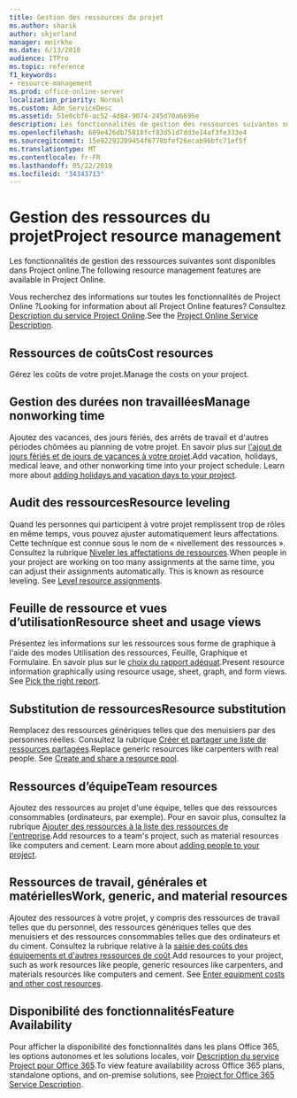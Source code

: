 ```yaml
---
title: Gestion des ressources du projet
ms.author: sharik
author: skjerland
manager: mnirkhe
ms.date: 6/13/2018
audience: ITPro
ms.topic: reference
f1_keywords:
- resource-management
ms.prod: office-online-server
localization_priority: Normal
ms.custom: Adm_ServiceDesc
ms.assetid: 51e0cbf6-ac52-4d84-9074-245d70a6695e
description: Les fonctionnalités de gestion des ressources suivantes sont disponibles dans Project online.
ms.openlocfilehash: 609e426db75818fcf83d51d7dd3e14af3fe333e4
ms.sourcegitcommit: 15e92292209454f6778bfef26ecab96bfc71ef5f
ms.translationtype: MT
ms.contentlocale: fr-FR
ms.lasthandoff: 05/22/2019
ms.locfileid: "34343713"
---
```

# <a name="project-resource-management"></a><span data-ttu-id="a3f76-103">Gestion des ressources du projet</span><span class="sxs-lookup"><span data-stu-id="a3f76-103">Project resource management</span></span>

<span data-ttu-id="a3f76-104">Les fonctionnalités de gestion des ressources suivantes sont disponibles dans Project online.</span><span class="sxs-lookup"><span data-stu-id="a3f76-104">The following resource management features are available in Project Online.</span></span>
  
<span data-ttu-id="a3f76-105">Vous recherchez des informations sur toutes les fonctionnalités de Project Online ?</span><span class="sxs-lookup"><span data-stu-id="a3f76-105">Looking for information about all Project Online features?</span></span> <span data-ttu-id="a3f76-106">Consultez [Description du service Project Online](project-online-service-description.md).</span><span class="sxs-lookup"><span data-stu-id="a3f76-106">See the [Project Online Service Description](project-online-service-description.md).</span></span>
  
## <a name="cost-resources"></a><span data-ttu-id="a3f76-107">Ressources de coûts</span><span class="sxs-lookup"><span data-stu-id="a3f76-107">Cost resources</span></span>
<span data-ttu-id="a3f76-108"><a name="bkmk_CostResources"> </a></span><span class="sxs-lookup"><span data-stu-id="a3f76-108"></span></span>

<span data-ttu-id="a3f76-109">Gérez les coûts de votre projet.</span><span class="sxs-lookup"><span data-stu-id="a3f76-109">Manage the costs on your project.</span></span>
  
## <a name="manage-nonworking-time"></a><span data-ttu-id="a3f76-110">Gestion des durées non travaillées</span><span class="sxs-lookup"><span data-stu-id="a3f76-110">Manage nonworking time</span></span>
<span data-ttu-id="a3f76-111"><a name="bkmk_Managenonworkingtime"> </a></span><span class="sxs-lookup"><span data-stu-id="a3f76-111"></span></span>

<span data-ttu-id="a3f76-p102">Ajoutez des vacances, des jours fériés, des arrêts de travail et d'autres périodes chômées au planning de votre projet. En savoir plus sur [l'ajout de jours fériés et de jours de vacances à votre projet](https://go.microsoft.com/fwlink/p/?LinkId=271337).</span><span class="sxs-lookup"><span data-stu-id="a3f76-p102">Add vacation, holidays, medical leave, and other nonworking time into your project schedule. Learn more about [adding holidays and vacation days to your project](https://go.microsoft.com/fwlink/p/?LinkId=271337).</span></span>
  
## <a name="resource-leveling"></a><span data-ttu-id="a3f76-114">Audit des ressources</span><span class="sxs-lookup"><span data-stu-id="a3f76-114">Resource leveling</span></span>
<span data-ttu-id="a3f76-115"><a name="bkmk_Resourceleveling"> </a></span><span class="sxs-lookup"><span data-stu-id="a3f76-115"></span></span>

<span data-ttu-id="a3f76-p103">Quand les personnes qui participent à votre projet remplissent trop de rôles en même temps, vous pouvez ajuster automatiquement leurs affectations. Cette technique est connue sous le nom de « nivellement des ressources ». Consultez la rubrique [Niveler les affectations de ressources](https://go.microsoft.com/fwlink/p/?LinkId=271348).</span><span class="sxs-lookup"><span data-stu-id="a3f76-p103">When people in your project are working on too many assignments at the same time, you can adjust their assignments automatically. This is known as resource leveling. See [Level resource assignments](https://go.microsoft.com/fwlink/p/?LinkId=271348).</span></span>
  
## <a name="resource-sheet-and-usage-views"></a><span data-ttu-id="a3f76-119">Feuille de ressource et vues d’utilisation</span><span class="sxs-lookup"><span data-stu-id="a3f76-119">Resource sheet and usage views</span></span>
<span data-ttu-id="a3f76-120"><a name="bkmk_resourcesheetandusageviews"> </a></span><span class="sxs-lookup"><span data-stu-id="a3f76-120"></span></span>

<span data-ttu-id="a3f76-p104">Présentez les informations sur les ressources sous forme de graphique à l'aide des modes Utilisation des ressources, Feuille, Graphique et Formulaire. En savoir plus sur le [choix du rapport adéquat](https://go.microsoft.com/fwlink/?LinkId=402920).</span><span class="sxs-lookup"><span data-stu-id="a3f76-p104">Present resource information graphically using resource usage, sheet, graph, and form views. See [Pick the right report](https://go.microsoft.com/fwlink/?LinkId=402920).</span></span>
  
## <a name="resource-substitution"></a><span data-ttu-id="a3f76-123">Substitution de ressources</span><span class="sxs-lookup"><span data-stu-id="a3f76-123">Resource substitution</span></span>
<span data-ttu-id="a3f76-124"><a name="bkmk_ResourceSubstitution"> </a></span><span class="sxs-lookup"><span data-stu-id="a3f76-124"></span></span>

<span data-ttu-id="a3f76-p105">Remplacez des ressources génériques telles que des menuisiers par des personnes réelles. Consultez la rubrique [Créer et partager une liste de ressources partagées](https://go.microsoft.com/fwlink/?LinkId=402921).</span><span class="sxs-lookup"><span data-stu-id="a3f76-p105">Replace generic resources like carpenters with real people. See [Create and share a resource pool](https://go.microsoft.com/fwlink/?LinkId=402921).</span></span>
  
## <a name="team-resources"></a><span data-ttu-id="a3f76-127">Ressources d’équipe</span><span class="sxs-lookup"><span data-stu-id="a3f76-127">Team resources</span></span>
<span data-ttu-id="a3f76-128"><a name="bkmk_Teamresources"> </a></span><span class="sxs-lookup"><span data-stu-id="a3f76-128"></span></span>

<span data-ttu-id="a3f76-p106">Ajoutez des ressources au projet d'une équipe, telles que des ressources consommables (ordinateurs, par exemple). Pour en savoir plus, consultez la rubrique [Ajouter des ressources à la liste des ressources de l'entreprise](https://go.microsoft.com/fwlink/p/?LinkId=271347).</span><span class="sxs-lookup"><span data-stu-id="a3f76-p106">Add resources to a team's project, such as material resources like computers and cement. Learn more about [adding people to your project](https://go.microsoft.com/fwlink/p/?LinkId=271347).</span></span>
  
## <a name="work-generic-and-material-resources"></a><span data-ttu-id="a3f76-131">Ressources de travail, générales et matérielles</span><span class="sxs-lookup"><span data-stu-id="a3f76-131">Work, generic, and material resources</span></span>
<span data-ttu-id="a3f76-132"><a name="bkmk_WorkGenericMaterialResources"> </a></span><span class="sxs-lookup"><span data-stu-id="a3f76-132"></span></span>

<span data-ttu-id="a3f76-p107">Ajoutez des ressources à votre projet, y compris des ressources de travail telles que du personnel, des ressources génériques telles que des menuisiers et des ressources consommables telles que des ordinateurs et du ciment. Consultez la rubrique relative à la [saisie des coûts des équipements et d'autres ressources de coût](https://go.microsoft.com/fwlink/?LinkId=402922).</span><span class="sxs-lookup"><span data-stu-id="a3f76-p107">Add resources to your project, such as work resources like people, generic resources like carpenters, and materials resources like computers and cement. See [Enter equipment costs and other cost resources](https://go.microsoft.com/fwlink/?LinkId=402922).</span></span>
  
## <a name="feature-availability"></a><span data-ttu-id="a3f76-135">Disponibilité des fonctionnalités</span><span class="sxs-lookup"><span data-stu-id="a3f76-135">Feature Availability</span></span>
<span data-ttu-id="a3f76-136"><a name="bkmk_WorkGenericMaterialResources"> </a></span><span class="sxs-lookup"><span data-stu-id="a3f76-136"></span></span>

<span data-ttu-id="a3f76-137">Pour afficher la disponibilité des fonctionnalités dans les plans Office 365, les options autonomes et les solutions locales, voir [Description du service Project pour Office 365](http://technet.microsoft.com/library/f610ba5b-57d0-4324-a205-bce300adc7a3.aspx).</span><span class="sxs-lookup"><span data-stu-id="a3f76-137">To view feature availability across Office 365 plans, standalone options, and on-premise solutions, see [Project for Office 365 Service Description](http://technet.microsoft.com/library/f610ba5b-57d0-4324-a205-bce300adc7a3.aspx).</span></span>
  

